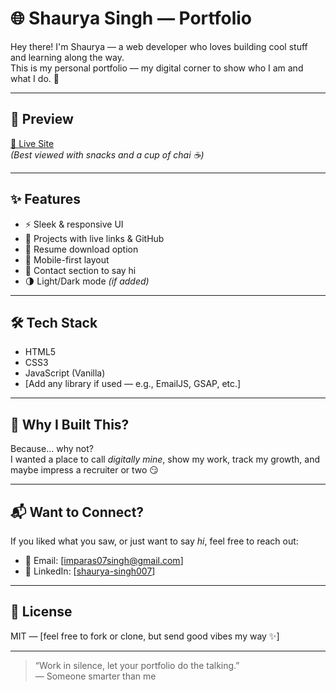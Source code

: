 # 🌐 Shaurya Singh — Portfolio

Hey there! I'm Shaurya — a web developer who loves building cool stuff and learning along the way.  
This is my personal portfolio — my digital corner to show who I am and what I do. 🚀

---

## 📸 Preview

[🔗 Live Site](https://your-live-link.com)  
*(Best viewed with snacks and a cup of chai ☕)*

---

## ✨ Features

- ⚡ Sleek & responsive UI  
- 🎯 Projects with live links & GitHub  
- 📄 Resume download option  
- 📱 Mobile-first layout  
- 💌 Contact section to say hi  
- 🌗 Light/Dark mode *(if added)*

---

## 🛠️ Tech Stack

- HTML5  
- CSS3  
- JavaScript (Vanilla)  
- [Add any library if used — e.g., EmailJS, GSAP, etc.]

---

## 🧠 Why I Built This?

Because... why not?  
I wanted a place to call *digitally mine*, show my work, track my growth, and maybe impress a recruiter or two 😏

---

## 📬 Want to Connect?

If you liked what you saw, or just want to say *hi*, feel free to reach out:

- 📧 Email: [imparas07singh@gmail.com]  
- 💼 LinkedIn: [[shaurya-singh007](https://www.linkedin.com/in/shaurya-singh007/)]

---

## 🧾 License

MIT — [feel free to fork or clone, but send good vibes my way ✨]

---

> “Work in silence, let your portfolio do the talking.”  
> — Someone smarter than me

